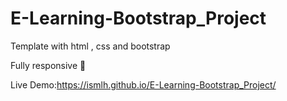 # E-Learning-Bootstrap_Project

 Template with html , css and bootstrap 

Fully responsive 📱

Live Demo:https://ismlh.github.io/E-Learning-Bootstrap_Project/
